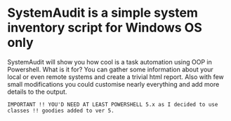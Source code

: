 # SystemAudit is a simple system inventory script for Windows OS only

 SystemAudit will show you how cool is a task automation using OOP in Powershell.
 What is it for?
 You can gather some information about your local or even remote systems and create a trivial html report.
 Also with few small modifications you could customise nearly everything and add more details to the output.

    IMPORTANT !! YOU'D NEED AT LEAST POWERSHELL 5.x as I decided to use classes !! goodies added to ver 5.
